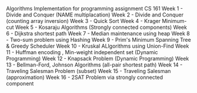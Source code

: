 Algorithms Implementation for programming assignment CS 161
Week 1 - Divide and Conquer (NAME multiplacation)
Week 2 - Divide and Conquer (counting array inversion)
Week 3 - Quick Sort
Week 4 - Krager Minimum-cut
Week 5 - Kosaraju Algorithms (Strongly connected components)
Week 6 - Dijkstra shortest path
Week 7 - Median maintenance using heap
Week 8 - Two-sum problem using Hashing
Week 9 - Prim's Minimum Spanning Tree & Greedy Scheduler
Week 10 - Kruskal ALlgorithms using Union-Find
Week 11 - Huffman encoding , Min-weight independent set (Dynamic Programming)
Week 12 - Knapsack Problem (Dynamic Programming)
Week 13 - Bellman-Ford, Johnson Algorithms (all-pair shortest path)
Week 14 - Traveling Salesman Problem (subset)
Week 15 - Traveling Salesman (approximation)
Week 16 - 2SAT Problem via strongly connected component
